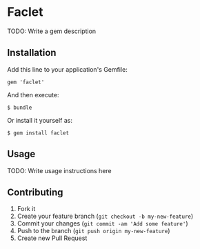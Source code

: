 # Faclet

TODO: Write a gem description

## Installation

Add this line to your application's Gemfile:

    gem 'faclet'

And then execute:

    $ bundle

Or install it yourself as:

    $ gem install faclet

## Usage

TODO: Write usage instructions here

## Contributing

1. Fork it
2. Create your feature branch (`git checkout -b my-new-feature`)
3. Commit your changes (`git commit -am 'Add some feature'`)
4. Push to the branch (`git push origin my-new-feature`)
5. Create new Pull Request
